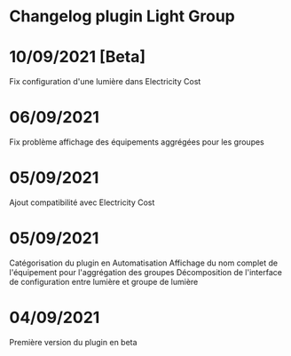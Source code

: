 # Changelog plugin Light Group

# 10/09/2021 [Beta]

Fix configuration d'une lumière dans Electricity Cost

# 06/09/2021

Fix problème affichage des équipements aggrégées pour les groupes

# 05/09/2021

Ajout compatibilité avec Electricity Cost

# 05/09/2021

Catégorisation du plugin en Automatisation
Affichage du nom complet de l'équipement pour l'aggrégation des groupes
Décomposition de l'interface de configuration entre lumière et groupe de lumière

# 04/09/2021

Première version du plugin en beta

